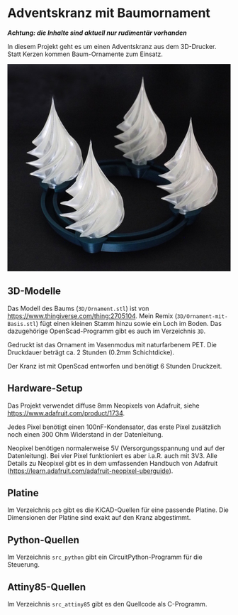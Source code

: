 Adventskranz mit Baumornament
=============================

***Achtung: die Inhalte sind aktuell nur rudimentär vorhanden***

In diesem Projekt geht es um einen Adventskranz aus dem 3D-Drucker.
Statt Kerzen kommen Baum-Ornamente zum Einsatz.

![](kranz.jpg)


3D-Modelle
----------

Das Modell des Baums (`3D/Ornament.stl`) ist von
<https://www.thingiverse.com/thing:2705104>. Mein Remix
(`3D/Ornament-mit-Basis.stl`) fügt einen
kleinen Stamm hinzu sowie ein Loch im Boden. Das dazugehörige
OpenScad-Programm gibt es auch im Verzeichnis `3D`.

Gedruckt ist das Ornament im Vasenmodus mit naturfarbenem PET. Die
Druckdauer beträgt ca. 2 Stunden (0.2mm Schichtdicke).

Der Kranz ist mit OpenScad entworfen und benötigt 6 Stunden Druckzeit.


Hardware-Setup
--------------

Das Projekt verwendet diffuse 8mm Neopixels von Adafruit, siehe
<https://www.adafruit.com/product/1734>. 

Jedes Pixel benötigt einen 100nF-Kondensator, das erste Pixel
zusätzlich noch einen 300 Ohm Widerstand in der Datenleitung.

Neopixel benötigen normalerweise 5V (Versorgungsspannung und auf
der Datenleitung). Bei vier Pixel funktioniert es aber i.a.R. auch
mit 3V3. Alle Details zu Neopixel gibt es in dem umfassenden
Handbuch von Adafruit
(<https://learn.adafruit.com/adafruit-neopixel-uberguide>).


Platine
-------

Im Verzeichnis `pcb` gibt es die KiCAD-Quellen für eine passende
Platine. Die Dimensionen der Platine sind exakt auf den Kranz
abgestimmt.


Python-Quellen
--------------

Im Verzeichnis `src_python` gibt ein CircuitPython-Programm für
die Steuerung.


Attiny85-Quellen
----------------

Im Verzeichnis `src_attiny85` gibt es den Quellcode als C-Programm.
